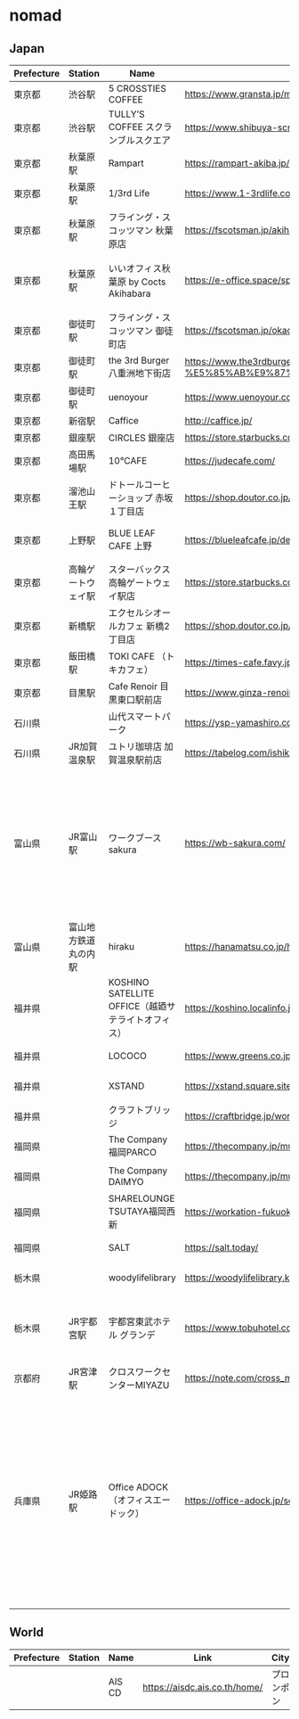 # nomad

## Japan

|Prefecture|Station|Name|Link|City|Note|
|---|---|---|---|---|---|
|東京都|渋谷駅|5 CROSSTIES COFFEE|https://www.gransta.jp/mall/gransta_tokyo/5crosstiescoffee/| | |
|東京都|渋谷駅|TULLY’S COFFEE スクランブルスクエア|https://www.shibuya-scramble-square.com/shops_restaurants/shop_93.html| | |
|東京都|秋葉原駅|Rampart|https://rampart-akiba.jp/| | |
|東京都|秋葉原駅|1/3rd Life|https://www.1-3rdlife.com/| | |
|東京都|秋葉原駅|フライング・スコッツマン 秋葉原店|https://fscotsman.jp/akihabara| | |
|東京都|秋葉原駅|いいオフィス秋葉原 by Cocts Akihabara|https://e-office.space/spaces/kanto/tokyo/taito/akihabara-by-cocts| |電源に限りがある|
|東京都|御徒町駅|フライング・スコッツマン 御徒町店|https://fscotsman.jp/okachimachi| | |
|東京都|御徒町駅|the 3rd Burger 八重洲地下街店|https://www.the3rdburger.com/23ku/the-3rd-burger-%E5%85%AB%E9%87%8D%E6%B4%B2%E5%9C%B0%E4%B8%8B%E8%A1%97%E5%BA%97| | |
|東京都|御徒町駅|uenoyour|https://www.uenoyour.com/| | |
|東京都|新宿駅|Caffice|http://caffice.jp/| | |
|東京都|銀座駅|CIRCLES 銀座店|https://store.starbucks.co.jp/detail-1879/| | |
|東京都|高田馬場駅|10°CAFE|https://judecafe.com/| | |
|東京都|溜池山王駅|ドトールコーヒーショップ 赤坂１丁目店|https://shop.doutor.co.jp/map/1011275| | |
|東京都|上野駅|BLUE LEAF CAFE 上野|https://blueleafcafe.jp/detail-ueno.html| |wifiが弱い|
|東京都|高輪ゲートウェイ駅|スターバックス　高輪ゲートウェイ駅店|https://store.starbucks.co.jp/detail-1861/| | |
|東京都|新橋駅|エクセルシオールカフェ 新橋2丁目店|https://shop.doutor.co.jp/map/5000191| | |
|東京都|飯田橋駅|TOKI CAFE （トキカフェ）|https://times-cafe.favy.jp/maps| | |
|東京都|目黒駅|Cafe Renoir 目黒東口駅前店|https://www.ginza-renoir.co.jp/shopsearch/shops/view/13| | |
|石川県| |山代スマートパーク|https://ysp-yamashiro.com/access.html|加賀市| |
|石川県|JR加賀温泉駅|ユトリ珈琲店 加賀温泉駅前店|https://tabelog.com/ishikawa/A1702/A170201/17011793/dtlmap/|加賀市| |
|富山県|JR富山駅|ワークブースsakura|https://wb-sakura.com/|富山市|平日ならビジター利用は午後からのみなので注意|
|富山県|富山地方鉄道 丸の内駅|hiraku|https://hanamatsu.co.jp/hiraku/|富山市| |
|福井県| |KOSHINO SATELLITE OFFICE（越廼サテライトオフィス）|https://koshino.localinfo.jp/|福井市| |
|福井県| |LOCOCO|https://www.greens.co.jp/co-work/hefukui/|福井市| |
|福井県| |XSTAND|https://xstand.square.site/gaiyou|福井市| |
|福井県| |クラフトブリッジ|https://craftbridge.jp/workspace/|福井市| |
|福岡県| |The Company 福岡PARCO|https://thecompany.jp/multi-location/parco/|福岡市| |
|福岡県| |The Company DAIMYO|https://thecompany.jp/multi-location/daimyo/|福岡市| |
|福岡県| |SHARELOUNGE TSUTAYA福岡西新|https://workation-fukuoka.jp/work/1824/|福岡市| |
|福岡県| |SALT|https://salt.today/|福岡市| |
|栃木県| |woodylifelibrary|https://woodylifelibrary.kobori-timber.com/|宇都宮市| |
|栃木県|JR宇都宮駅|宇都宮東武ホテル グランデ|https://www.tobuhotel.co.jp/utsunomiya/31413|宇都宮市|予約は電話かメールで|
|京都府|JR宮津駅|クロスワークセンターMIYAZU|https://note.com/cross_miyazu0506/n/n453f95e45c77|宮津市| |
|兵庫県|JR姫路駅|Office ADOCK（オフィスエードック）|https://office-adock.jp/service/|姫路市|テレフォンブースが1つとオンラインMTGがある場合は不向きかも|

## World

|Prefecture|Station|Name|Link|City|Note|
|---|---|---|---|---|---|
| | |AIS CD|https://aisdc.ais.co.th/home/|プロンポン| |
